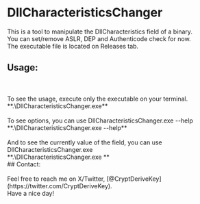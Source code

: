 # DllCharacteristicsChanger

This is a tool to manipulate the DllCharacteristics field of a binary.
</br>You can set/remove ASLR, DEP and Authenticode check for now.
</br>The executable file is located on Releases tab.
</br>
## Usage:
</br>
</br>To see the usage, execute only the executable on your terminal.
</br>**.\DllCharacteristicsChanger.exe**
</br>
</br>To see options, you can use  DllCharacteristicsChanger.exe --help
</br>**.\DllCharacteristicsChanger.exe --help**
</br>
</br>And to see the currently value of the field, you can use DllCharacteristicsChanger.exe <executable.exe>
</br>**.\DllCharacteristicsChanger.exe <executable.exe>**
</br>
## Contact:
</br>
</br>Feel free to reach me on X/Twitter, [@CryptDeriveKey](https://twitter.com/CryptDeriveKey).
</br>Have a nice day!

